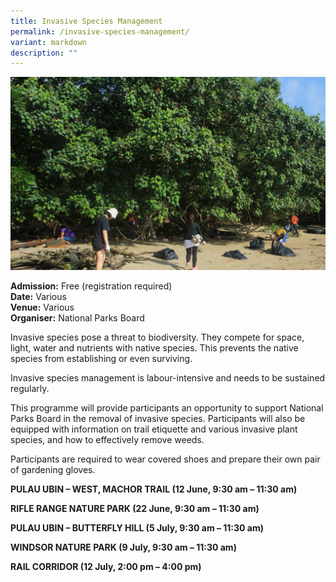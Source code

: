 ```yaml
---
title: Invasive Species Management
permalink: /invasive-species-management/
variant: markdown
description: ""
---
```

![Invasive Species Management](/images/Others/Invasive_Species_Management.jpg)

**Admission:** Free (registration required) <br>
**Date:** Various<br>
**Venue:** Various<br>
**Organiser:** National Parks Board

Invasive species pose a threat to biodiversity. They compete for space, light, water and nutrients with native species. This prevents the native species from establishing or even surviving.&nbsp;

Invasive species management is labour-intensive and needs to be sustained regularly.&nbsp;

This programme will provide participants an opportunity to support National Parks Board in the removal of invasive species. Participants will also be equipped with information on trail etiquette and various invasive plant species, and how to effectively remove weeds.&nbsp;

Participants are required to wear covered shoes and prepare their own pair of gardening gloves.

**PULAU UBIN – WEST, MACHOR TRAIL (12 June, 9:30 am – 11:30 am)** 

<a class="btn-link" target="_blank" href="https://go.gov.sg/ismubin12june">
	<img src="/images/gogreensg_website-32.png">
</a>


**RIFLE RANGE NATURE PARK (22 June, 9:30 am – 11:30 am)** 

<a class="btn-link" target="_blank" href="https://go.gov.sg/ismcommunity">
	<img src="/images/gogreensg_website-32.png">
</a>



**PULAU UBIN – BUTTERFLY HILL (5 July, 9:30 am – 11:30 am)** 

<a class="btn-link" target="_blank" href="https://go.gov.sg/ismubin5july">
	<img src="/images/gogreensg_website-32.png">
</a>



**WINDSOR NATURE PARK (9 July, 9:30 am – 11:30 am)** 

<a class="btn-link" target="_blank" href="https://form.gov.sg/66177813cd2185d32efc6f13">
	<img src="/images/gogreensg_website-32.png">
</a>


**RAIL CORRIDOR (12 July, 2:00 pm – 4:00 pm)** 

<a class="btn-link" target="_blank" href="https://form.gov.sg/66177813cd2185d32efc6f13">
	<img src="/images/gogreensg_website-32.png">
</a>

<style>
	.btn-link {
		display: none;
	}
	a.btn-link[target="_blank"]:after {
	display: none;
}
	.btn-link > img {
		width: 100%;
	}
</style>
